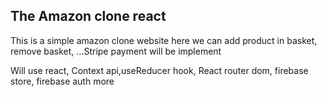 ## The Amazon clone react
<p>This is a simple amazon clone website here we can add product in basket, remove basket, ...Stripe payment will be implement <p/>
<p>Will use react, Context api,useReducer hook, React router dom, firebase store, firebase auth more</p>
